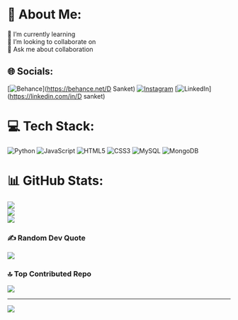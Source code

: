# 💫 About Me:
🌱 I’m currently learning<br>👯 I’m looking to collaborate on<br>💬 Ask me about collaboration <br>


## 🌐 Socials:
[![Behance](https://img.shields.io/badge/Behance-1769ff?logo=behance&logoColor=white)](https://behance.net/D Sanket) [![Instagram](https://img.shields.io/badge/Instagram-%23E4405F.svg?logo=Instagram&logoColor=white)](https://instagram.com/thenameissanket_) [![LinkedIn](https://img.shields.io/badge/LinkedIn-%230077B5.svg?logo=linkedin&logoColor=white)](https://linkedin.com/in/D sanket) 

# 💻 Tech Stack:
![Python](https://img.shields.io/badge/python-3670A0?style=for-the-badge&logo=python&logoColor=ffdd54) ![JavaScript](https://img.shields.io/badge/javascript-%23323330.svg?style=for-the-badge&logo=javascript&logoColor=%23F7DF1E) ![HTML5](https://img.shields.io/badge/html5-%23E34F26.svg?style=for-the-badge&logo=html5&logoColor=white) ![CSS3](https://img.shields.io/badge/css3-%231572B6.svg?style=for-the-badge&logo=css3&logoColor=white) ![MySQL](https://img.shields.io/badge/mysql-4479A1.svg?style=for-the-badge&logo=mysql&logoColor=white) ![MongoDB](https://img.shields.io/badge/MongoDB-%234ea94b.svg?style=for-the-badge&logo=mongodb&logoColor=white)
# 📊 GitHub Stats:
![](https://github-readme-stats.vercel.app/api?username=dsanket45&theme=dark&hide_border=false&include_all_commits=true&count_private=true)<br/>
![](https://github-readme-streak-stats.herokuapp.com/?user=dsanket45&theme=dark&hide_border=false)<br/>
![](https://github-readme-stats.vercel.app/api/top-langs/?username=dsanket45&theme=dark&hide_border=false&include_all_commits=true&count_private=true&layout=compact)

### ✍️ Random Dev Quote
![](https://quotes-github-readme.vercel.app/api?type=horizontal&theme=radical)

### 🔝 Top Contributed Repo
![](https://github-contributor-stats.vercel.app/api?username=dsanket45&limit=5&theme=dark&combine_all_yearly_contributions=true)

---
[![](https://visitcount.itsvg.in/api?id=dsanket45&icon=5&color=0)](https://visitcount.itsvg.in)

<!-- Proudly created with GPRM ( https://gprm.itsvg.in ) -->

